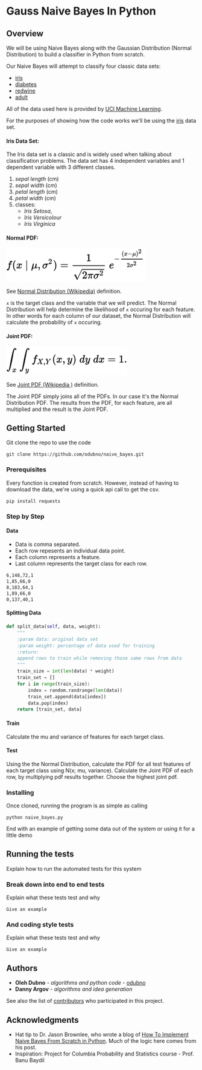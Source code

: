 # Gauss Naive Bayes In Python

## Overview 
We will be using Naive Bayes along with the Gaussian Distribution (Normal Distribution) to build a classifier in Python from scratch.

Our Naive Bayes will attempt to classify four classic data sets:

* [iris](http://archive.ics.uci.edu/ml/machine-learning-databases/iris/iris.data)
* [diabetes](https://archive.ics.uci.edu/ml/machine-learning-databases/pima-indians-diabetes/pima-indians-diabetes.data)
* [redwine](http://archive.ics.ucimachine-learning-databases/wine-quality/winequality-red.csv)
* [adult](http://archive.ics.uci.edu/ml/machine-learning-databases/adult/adult.data)

All of the data used here is provided by [UCI Machine Learning](http://archive.ics.uci.edu/ml/index.php).

For the purposes of showing how the code works we'll be using the [iris](http://archive.ics.uci.edu/ml/machine-learning-databases/iris/iris.data) data set.

#### Iris Data Set:

The Iris data set is a classic and is widely used when talking about classification problems. 
The data set has 4 independent variables and 1 dependent variable with 3 different classes.

1. *sepal length* (cm)
2. *sepal width* (cm) 
3. *petal length* (cm) 
4. *petal width* (cm) 
5. classes: 
    * *Iris Setosa*, 
    * *Iris Versicolour*
    * *Iris Virginica*



#### Normal PDF:
![Alt text](img/normal_distribution.svg "Optional Title")

See [Normal Distribution (Wikipedia)](https://en.wikipedia.org/wiki/Normal_distribution) definition.

`x` is the target class and the variable that we will predict.
The Normal Distribution will help determine the likelihood of `x` occuring for each feature. In other words for each column of our dataset, the Normal Distribution will calculate the probability of `x` occuring. 

#### Joint PDF:
![Alt text](img/joint_pdf.svg "Optional Title")

See [Joint PDF (Wikipedia )](https://en.wikipedia.org/wiki/Joint_probability_distribution) definition.

The Joint PDF simply joins all of the PDFs. In our case it's the Normal Distribution PDF. The results from the PDF, for each feature, are all multiplied and the result is the Joint PDF.
## Getting Started

Git clone the repo to use the code 
```
git clone https://github.com/odubno/naive_bayes.git
```

### Prerequisites


Every function is created from scratch.
However, instead of having to download the data, we're using a quick api call to get the csv.

```
pip install requests
```

### Step by Step

#### Data
- Data is comma separated.
- Each row repesents an individual data point.
- Each column represents a feature.
- Last column represents the target class for each row.
```
6,148,72,1
1,85,66,0
8,183,64,1
1,89,66,0
0,137,40,1
```

#### Splitting Data
```python
def split_data(self, data, weight):
    """
    :param data: original data set
    :param weight: percentage of data used for training
    :return:
    append rows to train while removing those same rows from data
    """
    train_size = int(len(data) * weight)
    train_set = []
    for i in range(train_size):
        index = random.randrange(len(data))
        train_set.append(data[index])
        data.pop(index)
    return [train_set, data]
```

#### Train
Calculate the mu and variance of features for each target class.

#### Test
Using the the Normal Distribution, calculate the PDF for all test features of each target class using N(x; mu, variance).
Calculate the Joint PDF of each row, by multiplying pdf results together.
Choose the highest joint pdf.


### Installing

Once cloned, running the program is as simple as calling 
```bazaar
python naive_bayes.py
```


End with an example of getting some data out of the system or using it for a little demo

## Running the tests

Explain how to run the automated tests for this system

### Break down into end to end tests

Explain what these tests test and why

```
Give an example
```

### And coding style tests

Explain what these tests test and why

```
Give an example
```

## Authors

* **Oleh Dubno** - *algorithms and python code* - [odubno](http://odubno.github.io/)
* **Danny Argov** - *algorithms and idea generation*

See also the list of [contributors](https://github.com/odubno/naive_bayes/graphs/contributors) who participated in this project.


## Acknowledgments

* Hat tip to Dr. Jason Brownlee, who wrote a blog of [How To Implement Naive Bayes From Scratch in Python](https://machinelearningmastery.com/naive-bayes-classifier-scratch-python/). 
Much of the logic here comes from his post. 
* Inspiration:
Project for Columbia Probability and Statistics course - Prof. Banu Baydil
